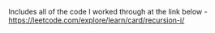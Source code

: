 Includes all of the code I worked through at the link below -
https://leetcode.com/explore/learn/card/recursion-i/
